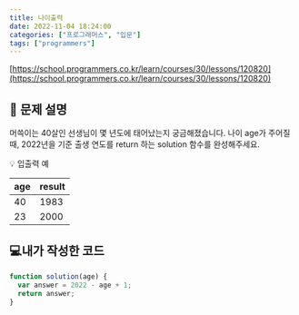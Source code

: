 ```yaml
---
title: 나이출력
date: 2022-11-04 18:24:00
categories: ["프로그래머스", "입문"]
tags: ["programmers"]
---
```


[https://school.programmers.co.kr/learn/courses/30/lessons/120820](https://school.programmers.co.kr/learn/courses/30/lessons/120820)

## 📔 문제 설명

머쓱이는 40살인 선생님이 몇 년도에 태어났는지 궁금해졌습니다. 나이 age가 주어질 때, 2022년을 기준 출생 연도를 return 하는 solution 함수를 완성해주세요.

💡 입출력 예

| age | result |
| --- | ------ |
| 40  | 1983   |
| 23  | 2000   |

## 💻내가 작성한 코드

```js
function solution(age) {
  var answer = 2022 - age + 1;
  return answer;
}
```
